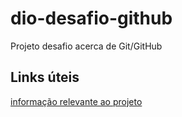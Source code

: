 # dio-desafio-github
Projeto desafio acerca de Git/GitHub

## Links úteis
[informação relevante ao projeto](https://youtu.be/dQw4w9WgXcQ)
